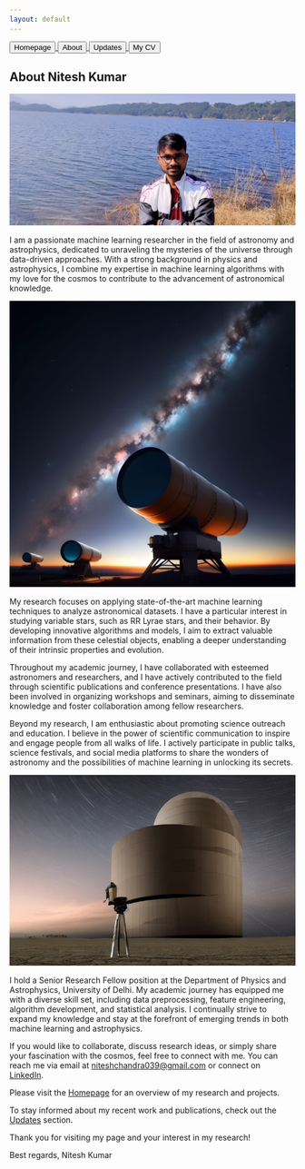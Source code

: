 ```yaml
---
layout: default
---
```


<a href="index.html">
  <button class="button">Homepage</button>
</a>
<a href="about.html">
  <button>About</button>
</a> <a href="update.html">
  <button>Updates</button>
</a> <a href="../Nitesh_CV.pdf">
  <button>
    My CV
  </button>
</a>


## About Nitesh Kumar


![Nitesh Kumar](IMG20211126105307.jpg)

I am a passionate machine learning researcher in the field of astronomy and astrophysics, dedicated to unraveling the mysteries of the universe through data-driven approaches. With a strong background in physics and astrophysics, I combine my expertise in machine learning algorithms with my love for the cosmos to contribute to the advancement of astronomical knowledge.

![Astronomy](ai_generated.jpg)

My research focuses on applying state-of-the-art machine learning techniques to analyze astronomical datasets. I have a particular interest in studying variable stars, such as RR Lyrae stars, and their behavior. By developing innovative algorithms and models, I aim to extract valuable information from these celestial objects, enabling a deeper understanding of their intrinsic properties and evolution.

Throughout my academic journey, I have collaborated with esteemed astronomers and researchers, and I have actively contributed to the field through scientific publications and conference presentations. I have also been involved in organizing workshops and seminars, aiming to disseminate knowledge and foster collaboration among fellow researchers.

Beyond my research, I am enthusiastic about promoting science outreach and education. I believe in the power of scientific communication to inspire and engage people from all walks of life. I actively participate in public talks, science festivals, and social media platforms to share the wonders of astronomy and the possibilities of machine learning in unlocking its secrets.

![Telescope](telescope.jpeg)

I hold a Senior Research Fellow position at the Department of Physics and Astrophysics, University of Delhi. My academic journey has equipped me with a diverse skill set, including data preprocessing, feature engineering, algorithm development, and statistical analysis. I continually strive to expand my knowledge and stay at the forefront of emerging trends in both machine learning and astrophysics.

If you would like to collaborate, discuss research ideas, or simply share your fascination with the cosmos, feel free to connect with me. You can reach me via email at niteshchandra039@gmail.com or connect on [LinkedIn](http://www.linkedin.com/in/astro-nitesh).

Please visit the [Homepage](index.md) for an overview of my research and projects.

To stay informed about my recent work and publications, check out the [Updates](update.md) section.


Thank you for visiting my page and your interest in my research!

Best regards,
Nitesh Kumar
